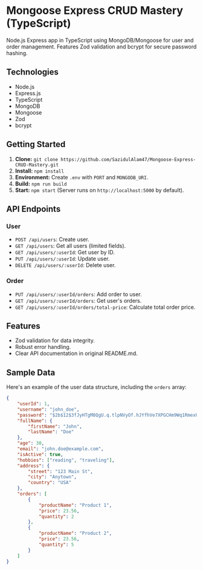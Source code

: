 # Mongoose Express CRUD Mastery (TypeScript)

Node.js Express app in TypeScript using MongoDB/Mongoose for user and order management. Features Zod validation and bcrypt for secure password hashing.

## Technologies

- Node.js
- Express.js
- TypeScript
- MongoDB
- Mongoose
- Zod
- bcrypt

## Getting Started

1. **Clone:** `git clone https://github.com/SazidulAlam47/Mongoose-Express-CRUD-Mastery.git`
2. **Install:** `npm install`
3. **Environment:** Create `.env` with `PORT` and `MONGODB_URI`.
4. **Build:** `npm run build`
5. **Start:** `npm start` (Server runs on `http://localhost:5000` by default).

## API Endpoints

### User

- `POST /api/users`: Create user.
- `GET /api/users`: Get all users (limited fields).
- `GET /api/users/:userId`: Get user by ID.
- `PUT /api/users/:userId`: Update user.
- `DELETE /api/users/:userId`: Delete user.

### Order

- `PUT /api/users/:userId/orders`: Add order to user.
- `GET /api/users/:userId/orders`: Get user's orders.
- `GET /api/users/:userId/orders/total-price`: Calculate total order price.

## Features

- Zod validation for data integrity.
- Robust error handling.
- Clear API documentation in original README.md.

## Sample Data

Here's an example of the user data structure, including the `orders` array:

```json
{
    "userId": 1,
    "username": "john_doe",
    "password": "$2b$12$3fJyHTgM8QgU.q.tlpNVyOf.hJYfhVe7XPGCHm9Wq1RmexUZbUEeu",
    "fullName": {
        "firstName": "John",
        "lastName": "Doe"
    },
    "age": 30,
    "email": "john.doe@example.com",
    "isActive": true,
    "hobbies": ["reading", "traveling"],
    "address": {
        "street": "123 Main St",
        "city": "Anytown",
        "country": "USA"
    },
    "orders": [
        {
            "productName": "Product 1",
            "price": 23.56,
            "quantity": 2
        },
        {
            "productName": "Product 2",
            "price": 23.56,
            "quantity": 5
        }
    ]
}
```
